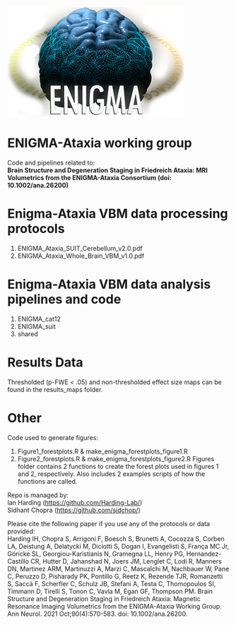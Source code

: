 ![alt text](https://github.com/Harding-Lab/enigma-ataxia/blob/master/ENIGMA_cat12/enigma.png?raw=true)

# ENIGMA-Ataxia working group
Code and pipelines related to: \
**Brain Structure and Degeneration Staging in Friedreich Ataxia: MRI Volumetrics from the ENIGMA-Ataxia Consortium (doi: 10.1002/ana.26200)**


# Enigma-Ataxia VBM data processing protocols
1) ENIGMA_Ataxia_SUIT_Cerebellum_v2.0.pdf
2) ENIGMA_Ataxia_Whole_Brain_VBM_v1.0.pdf

# Enigma-Ataxia VBM data analysis pipelines and code
1) ENIGMA_cat12
2) ENIGMA_suit
3) shared

# Results Data
Thresholded (p-FWE < .05) and non-thresholded effect size maps can be found in the results_maps folder. 

# Other 
Code used to generate figures: 
1) Figure1_forestplots.R & make_enigma_forestplots_figure1.R 
2) Figure2_forestplots.R & make_enigma_forestplots_figure2.R 
Figures folder contains 2 functions to create the forest plots used in figures 1 and 2, respectively. Also includes 2 examples scripts of how the functions are called.



Repo is managed by: \
Ian Harding (https://github.com/Harding-Lab/) \
Sidhant Chopra (https://github.com/sidchop/)


Please cite the following paper if you use any of the protocols or data provided: \
Harding IH, Chopra S, Arrigoni F, Boesch S, Brunetti A, Cocozza S, Corben LA, Deistung A, Delatycki M, Diciotti S, Dogan I, Evangelisti S, França MC Jr, Göricke SL, Georgiou-Karistianis N, Gramegna LL, Henry PG, Hernandez-Castillo CR, Hutter D, Jahanshad N, Joers JM, Lenglet C, Lodi R, Manners DN, Martinez ARM, Martinuzzi A, Marzi C, Mascalchi M, Nachbauer W, Pane C, Peruzzo D, Pisharady PK, Pontillo G, Reetz K, Rezende TJR, Romanzetti S, Saccà F, Scherfler C, Schulz JB, Stefani A, Testa C, Thomopoulos SI, Timmann D, Tirelli S, Tonon C, Vavla M, Egan GF, Thompson PM. Brain Structure and Degeneration Staging in Friedreich Ataxia: Magnetic Resonance Imaging Volumetrics from the ENIGMA-Ataxia Working Group. Ann Neurol. 2021 Oct;90(4):570-583. doi: 10.1002/ana.26200.
